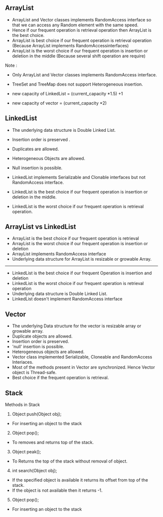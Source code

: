 ## ArrayList

* ArrayList and Vector classes implements RandomAccess interface so that we can access any Random element with the same speed.
* Hence if our frequent operation is retrieval operation then ArrayList is the best choice.
* ArrayList is best choice if our frequent operation is retrieval operation (Because ArrayList implements  RandomAccessinterfaces)
* ArrayList is the worst choice if our frequent operation is insertion or deletion in the middle (Because several shift operation are require)

Note :
* Only ArrayList and Vector classes implements RandomAccess interface.
* TreeSet and TreeMap does not support Heterogeneous insertion.

* new capacity of LinkedList = (current_capacity *1.5) +1
* new capacity of vector = (current_capacity *2)


## LinkedList

* The underlying data structure is Double Linked List.
* Insertion order is preserved .
* Duplicates are allowed.
* Heterogeneous Objects are allowed.
* Null insertion is possible.

* LinkedList implements Serializable and Clonable interfaces but not RandomAccess interface.
* LinkedList is the best choice if our frequent operation is insertion or deletion in the middle.
* LinkedList is the worst choice if our frequent operation is retrieval operation.

## ArrayList vs LinkedList
- ArrayList is the best choice if our frequent operation is retrieval
- ArrayList is the worst choice if our frequent operation is insertion or deletion
- ArrayList implements RandomAccess interface
- Underlying data structure for ArrayList is resizable or growable Array.
***
- LinkedList is the best choice if our frequent Operation is insertion and deletion
- LinkedList is the worst choice if our frequent operation is retrieval operation
- Underlying data structure is Double Linked List.
- LinkedList doesn't implement RandomAccess interface


## Vector
* The underlying Data structure for the vector is resizable array or growable array.
* Duplicate objects are allowed.
* Insertion order is preserved.
* 'null' insertion is possible.
* Heterogeneous objects are allowed.
* Vector class implemented Serializable, Cloneable and RandomAccess Interiaces.
* Most of the methods present in Vector are synchronized. Hence Vector object is Thread-safe.
* Best choice if the frequent operation is retrieval.

## Stack

Methods in Stack
1) Object push(Object obj);
- For inserting an object to the stack
2) Object pop();
- To removes and returns top of the stack.
3) Object peak();
- To Returns the top of the stack without removal of object.
4) int search(Object obj);
- If the specified object is available it returns its offset from top of the stack.
- If the object is not available then it returns -1.
5) Object pop();
- For inserting an object to the stack